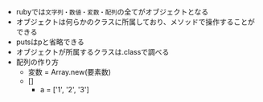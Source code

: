 + rubyでは`文字列・数値・変数・配列`の全てがオブジェクトとなる
+ オブジェクトは何らかのクラスに所属しており、メソッドで操作することができる
+ putsはpと省略できる
+ オブジェクトが所属するクラスは.classで調べる
+ 配列の作り方
    + 変数 = Array.new(要素数)
    + []
        + a = ['1', '2', '3']
    